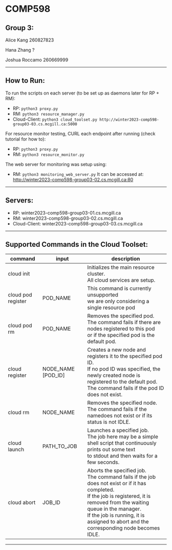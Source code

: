 # COMP598
## Group 3:
Alice Kang 260827823

Hana Zhang ?

Joshua Roccamo 260669999

---

## How to Run:

To run the scripts on each server (to be set up as daemons later for RP + RM):
- RP: `python3 proxy.py`
- RM: `python3 resource_manager.py`
- Cloud-Client: `python3 cloud_toolset.py http://winter2023-comp598-group03-03.cs.mcgill.ca:5000`

For resource monitor testing, CURL each endpoint after running (check tutorial for how to):
- RP: `python3 proxy.py`
- RM: `python3 resource_monitor.py`

The web server for monitoring was setup using:
- RM: `python3 monitoring_web_server.py`
It can be accessed at:
http://winter2023-comp598-group03-02.cs.mcgill.ca:80

---

## Servers:
- RP: winter2023-comp598-group03-01.cs.mcgill.ca
- RM: winter2023-comp598-group03-02.cs.mcgill.ca
- Cloud-Client: winter2023-comp598-group03-03.cs.mcgill.ca

---

## Supported Commands in the Cloud Toolset:
| command            | input              | description                                                                                                                                                                                                                                                                      |
|--------------------|--------------------|----------------------------------------------------------------------------------------------------------------------------------------------------------------------------------------------------------------------------------------------------------------------------------|
| cloud init         |                    | Initializes the main resource cluster. <br>All cloud services are setup.                                                                                                                                                                                                         |
| cloud pod register | POD_NAME           | This command is currently unsupported <br>we are only considering a single resource pod                                                                                                                                                                                          |
| cloud pod rm       | POD_NAME           | Removes the specified pod. <br>The command fails if there are nodes registered to this pod <br>or if the specified pod is the default pod.                                                                                                                                       |
| cloud register     | NODE_NAME [POD_ID] | Creates a new node and registers it to the specified pod ID. <br>If no pod ID was specified, the newly created node is registered to the default pod. <br>The command fails if the pod ID does not exist.                                                                        |
| cloud rm           | NODE_NAME          | Removes the specified node. <br>The command fails if the namedoes not exist or if its status is not IDLE.                                                                                                                                                                        |
| cloud launch       | PATH_TO_JOB        | Launches a specified job. <br>The job here may be a simple shell script that continuously prints out some text <br>to stdout and then waits for a few seconds.                                                                                                                   |
| cloud abort        | JOB_ID             | Aborts the specified job. <br>The command fails if the job does not exist or if it has completed. <br>If the job is registered, it is removed from the waiting queue in the manager. <br>If the job is running, it is assigned to abort and the corresponding node becomes IDLE. |

---